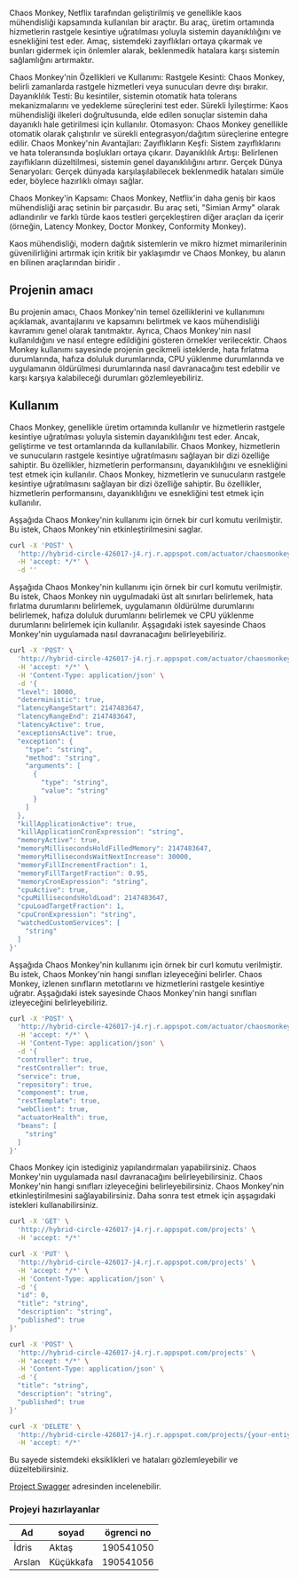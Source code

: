 Chaos Monkey, Netflix tarafından geliştirilmiş ve genellikle kaos mühendisliği kapsamında kullanılan bir araçtır. Bu araç, üretim ortamında hizmetlerin rastgele kesintiye uğratılması yoluyla sistemin dayanıklılığını ve esnekliğini test eder. Amaç, sistemdeki zayıflıkları ortaya çıkarmak ve bunları gidermek için önlemler alarak, beklenmedik hatalara karşı sistemin sağlamlığını artırmaktır.

Chaos Monkey'nin Özellikleri ve Kullanımı:
Rastgele Kesinti: Chaos Monkey, belirli zamanlarda rastgele hizmetleri veya sunucuları devre dışı bırakır.
Dayanıklılık Testi: Bu kesintiler, sistemin otomatik hata tolerans mekanizmalarını ve yedekleme süreçlerini test eder.
Sürekli İyileştirme: Kaos mühendisliği ilkeleri doğrultusunda, elde edilen sonuçlar sistemin daha dayanıklı hale getirilmesi için kullanılır.
Otomasyon: Chaos Monkey genellikle otomatik olarak çalıştırılır ve sürekli entegrasyon/dağıtım süreçlerine entegre edilir.
Chaos Monkey'nin Avantajları:
Zayıflıkların Keşfi: Sistem zayıflıklarını ve hata toleransında boşlukları ortaya çıkarır.
Dayanıklılık Artışı: Belirlenen zayıflıkların düzeltilmesi, sistemin genel dayanıklılığını artırır.
Gerçek Dünya Senaryoları: Gerçek dünyada karşılaşılabilecek beklenmedik hataları simüle eder, böylece hazırlıklı olmayı sağlar.

Chaos Monkey'in Kapsamı:
Chaos Monkey, Netflix'in daha geniş bir kaos mühendisliği araç setinin bir parçasıdır. Bu araç seti, "Simian Army" olarak adlandırılır ve farklı türde kaos testleri gerçekleştiren diğer araçları da içerir (örneğin, Latency Monkey, Doctor Monkey, Conformity Monkey).

Kaos mühendisliği, modern dağıtık sistemlerin ve mikro hizmet mimarilerinin güvenilirliğini artırmak için kritik bir yaklaşımdır ve Chaos Monkey, bu alanın en bilinen araçlarından biridir . 

## Projenin amacı
Bu projenin amacı, Chaos Monkey'nin temel özelliklerini ve kullanımını açıklamak, avantajlarını ve kapsamını belirtmek ve kaos mühendisliği kavramını genel olarak tanıtmaktır. Ayrıca, Chaos Monkey'nin nasıl kullanıldığını ve nasıl entegre edildiğini gösteren örnekler verilecektir.
Chaos Monkey kullanımı sayesinde projenin gecikmeli isteklerde, hata fırlatma durumlarında, hafıza doluluk durumlarında, CPU yüklenme durumlarında ve uygulamanın öldürülmesi durumlarında nasıl davranacağını test edebilir ve karşı karşıya kalabileceği durumları gözlemleyebiliriz.

## Kullanım

Chaos Monkey, genellikle üretim ortamında kullanılır ve hizmetlerin rastgele kesintiye uğratılması yoluyla sistemin dayanıklılığını test eder. Ancak, geliştirme ve test ortamlarında da kullanılabilir. Chaos Monkey, hizmetlerin ve sunucuların rastgele kesintiye uğratılmasını sağlayan bir dizi özelliğe sahiptir. Bu özellikler, hizmetlerin performansını, dayanıklılığını ve esnekliğini test etmek için kullanılır. Chaos Monkey, hizmetlerin ve sunucuların rastgele kesintiye uğratılmasını sağlayan bir dizi özelliğe sahiptir. Bu özellikler, hizmetlerin performansını, dayanıklılığını ve esnekliğini test etmek için kullanılır.

Aşşağıda Chaos Monkey'nin kullanımı için örnek bir curl komutu verilmiştir. Bu istek, Chaos Monkey'nin etkinleştirilmesini saglar.

```bash
curl -X 'POST' \
  'http://hybrid-circle-426017-j4.rj.r.appspot.com/actuator/chaosmonkey/enable' \
  -H 'accept: */*' \
  -d ''
```

Aşşağıda Chaos Monkey'nin kullanımı için örnek bir curl komutu verilmiştir. Bu istek, Chaos Monkey nin uygulmadaki üst alt sınırları belirlemek, hata fırlatma durumlarını belirlemek, uygulamanın öldürülme durumlarını belirlemek, hafıza doluluk durumlarını belirlemek ve CPU yüklenme durumlarını belirlemek için kullanılır. Aşşagıdaki istek sayesinde Chaos Monkey'nin uygulamada nasıl davranacağını belirleyebiliriz.

```bash
curl -X 'POST' \
  'http://hybrid-circle-426017-j4.rj.r.appspot.com/actuator/chaosmonkey/assaults' \
  -H 'accept: */*' \
  -H 'Content-Type: application/json' \
  -d '{
  "level": 10000,
  "deterministic": true,
  "latencyRangeStart": 2147483647,
  "latencyRangeEnd": 2147483647,
  "latencyActive": true,
  "exceptionsActive": true,
  "exception": {
    "type": "string",
    "method": "string",
    "arguments": [
      {
        "type": "string",
        "value": "string"
      }
    ]
  },
  "killApplicationActive": true,
  "killApplicationCronExpression": "string",
  "memoryActive": true,
  "memoryMillisecondsHoldFilledMemory": 2147483647,
  "memoryMillisecondsWaitNextIncrease": 30000,
  "memoryFillIncrementFraction": 1,
  "memoryFillTargetFraction": 0.95,
  "memoryCronExpression": "string",
  "cpuActive": true,
  "cpuMillisecondsHoldLoad": 2147483647,
  "cpuLoadTargetFraction": 1,
  "cpuCronExpression": "string",
  "watchedCustomServices": [
    "string"
  ]
}'
```

Aşşağıda Chaos Monkey'nin kullanımı için örnek bir curl komutu verilmiştir. Bu istek, Chaos Monkey'nin hangi sınıfları izleyeceğini belirler. Chaos Monkey, izlenen sınıfların metotlarını ve hizmetlerini rastgele kesintiye uğratır. Aşşağıdaki istek sayesinde Chaos Monkey'nin hangi sınıfları izleyeceğini belirleyebiliriz.
```bash
curl -X 'POST' \
  'http://hybrid-circle-426017-j4.rj.r.appspot.com/actuator/chaosmonkey/watchers' \
  -H 'accept: */*' \
  -H 'Content-Type: application/json' \
  -d '{
  "controller": true,
  "restController": true,
  "service": true,
  "repository": true,
  "component": true,
  "restTemplate": true,
  "webClient": true,
  "actuatorHealth": true,
  "beans": [
    "string"
  ]
}'
```

Chaos Monkey için istediginiz yapılandırmaları yapabilirsiniz. Chaos Monkey'nin uygulamada nasıl davranacağını belirleyebilirsiniz. Chaos Monkey'nin hangi sınıfları izleyeceğini belirleyebilirsiniz. Chaos Monkey'nin etkinleştirilmesini sağlayabilirsiniz. Daha sonra test etmek için aşşagıdaki istekleri kullanabilirsiniz.

```bash
curl -X 'GET' \
  'http://hybrid-circle-426017-j4.rj.r.appspot.com/projects' \
  -H 'accept: */*'
```

```bash
curl -X 'PUT' \
  'http://hybrid-circle-426017-j4.rj.r.appspot.com/projects' \
  -H 'accept: */*' \
  -H 'Content-Type: application/json' \
  -d '{
  "id": 0,
  "title": "string",
  "description": "string",
  "published": true
}'
```

```bash
curl -X 'POST' \
  'http://hybrid-circle-426017-j4.rj.r.appspot.com/projects' \
  -H 'accept: */*' \
  -H 'Content-Type: application/json' \
  -d '{
  "title": "string",
  "description": "string",
  "published": true
}'
```

```bash
curl -X 'DELETE' \
  'http://hybrid-circle-426017-j4.rj.r.appspot.com/projects/{your-entiy-id}' \
  -H 'accept: */*'
```

Bu sayede sistemdeki eksiklikleri ve hataları gözlemleyebilir ve düzeltebilirsiniz.

[Project Swagger](https://hybrid-circle-426017-j4.rj.r.appspot.com//swagger-ui/index.html) adresinden incelenebilir.


### Projeyi hazırlayanlar

| Ad     | soyad     | ögrenci no |
|--------|-----------|------------|
| İdris  | Aktaş     | 190541050  |
| Arslan | Küçükkafa | 190541056  |
